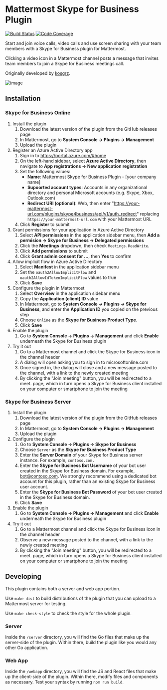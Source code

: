# Mattermost Skype for Business Plugin

[![Build Status](https://img.shields.io/circleci/project/github/mattermost/mattermost-plugin-skype4business/master.svg)](https://circleci.com/gh/mattermost/mattermost-plugin-skype4business)
[![Code Coverage](https://img.shields.io/codecov/c/github/mattermost/mattermost-plugin-skype4business/master.svg)](https://codecov.io/gh/mattermost/mattermost-plugin-skype4business)

Start and join voice calls, video calls and use screen sharing with your team members with a Skype for Business plugin for Mattermost.

Clicking a video icon in a Mattermost channel posts a message that invites team members to join a Skype for Business meetings call.

Originally developed by [kosgrz](https://github.com/kosgrz).

![image](https://user-images.githubusercontent.com/45372453/58598932-8035a400-827e-11e9-9b59-945302e39976.png)
 
## Installation

### Skype for Business Online

1. Install the plugin
    1. Download the latest version of the plugin from the GitHub releases page
    2. In Mattermost, go to **System Console -> Plugins -> Management**
    3. Upload the plugin
2. Register an Azure Active Directory app
    1. Sign in to https://portal.azure.com/#home
    2. On the left-hand sidebar, select **Azure Active Directory**, then navigate to **App registrations -> New application registration**
    3. Set the following values:
       - **Name**: Mattermost Skype for Business Plugin - [your company name]
       - **Supoorted account types**: Accounts in any organizational directory and personal Microsoft accounts (e.g. Skype, Xbox, Outlook.com)
       - **Redirect URI (optional)**: Web, then enter "https://your-mattermost-url.com/plugins/skype4business/api/v1/auth_redirect" replacing `https://your-mattermost-url.com` with your Mattermost URL
    4. Click **Register** to submit
3. Grant permissions for your application in Azure Active Directory
    1. Select **API permissions** in the application sidebar menu, then **Add a permision -> Skype for Business -> Delegated permissions**
    2. Click the **Meetings** dropdown, then check `Meetings.ReadWrite`.
    3. Click **Add permissions** to submit
    4. Click **Grant admin consent for ...**, then **Yes** to confirm
4. Allow implicit flow in Azure Active Directory
    1. Select **Manifest** in the application sidebar menu
    2. Set the `oauth2AllowImplicitFlow` and `oauth2AllowIdTokenImplicitFlow` values to true
    3. Click **Save**
5. Configure the plugin in Mattermost
    1. Select **Overview** in the application sidebar menu
    2. Copy the **Application (client) ID** value
    3. In Mattermost, go to **System Console -> Plugins -> Skype for Business**, and enter the **Application ID** you copied on the previous step
    4. Choose ``Online`` as the **Skype for Business Product Type**.
    5. Click **Save**
6. Enable the plugin
    1. Go to **System Console -> Plugins -> Management** and click **Enable** underneath the Skype for Business plugin
7. Try it out
    1. Go to a Mattermost channel and click the Skype for Business icon in the channel header
    2. A dialog will open asking you to sign in to microsoftonline.com
    3. Once signed in, the dialog will close and a new message posted to the channel, with a link to the newly created meeting
    4. By clicking the "Join meeting" button, you will be redirected to a meet.<YOUR DOMAIN> page, which in turn opens a Skype for Business client installed on your computer or smartphone to join the meeting

### Skype for Business Server

1. Install the plugin
    1. Download the latest version of the plugin from the GitHub releases page
    2. In Mattermost, go to **System Console -> Plugins -> Management**
    3. Upload the plugin
2. Configure the plugin
    1. Go to **System Console -> Plugins -> Skype for Business**
    2. Choose ``Server`` as the **Skype for Business Product Type**
    3. Enter the **Server Domain** of your Skype for Business server instance. For example, ``contoso.com.``
    4. Enter the **Skype for Business Bot Username** of your bot user created in the Skype for Business domain. For example, bot@contoso.com. We strongly recommend using a dedicated bot account for this plugin, rather than an existing Skype for Business user account.
    5. Enter the **Skype for Business Bot Password** of your bot user created in the Skype for Business domain.
    6. Click **Save**
3. Enable the plugin
    1. Go to **System Console -> Plugins -> Management** and click **Enable** underneath the Skype for Business plugin
4. Try it out
    1. Go to a Mattermost channel and click the Skype for Business icon in the channel header
    2. Observe a new message posted to the channel, with a link to the newly created meeting
    3. By clicking the "Join meeting" button, you will be redirected to a meet.<YOUR DOMAIN> page, which in turn opens a Skype for Business client installed on your computer or smartphone to join the meeting

## Developing

This plugin contains both a server and web app portion.

Use `make dist` to build distributions of the plugin that you can upload to a Mattermost server for testing.

Use `make check-style` to check the style for the whole plugin.

### Server

Inside the `/server` directory, you will find the Go files that make up the server-side of the plugin. Within there, build the plugin like you would any other Go application.

### Web App

Inside the `/webapp` directory, you will find the JS and React files that make up the client-side of the plugin. Within there, modify files and components as necessary. Test your syntax by running `npm run build`.
